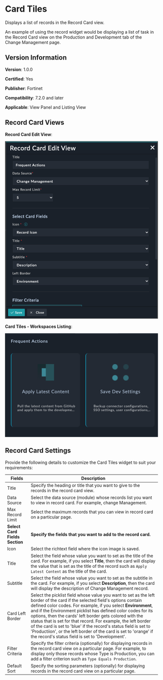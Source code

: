 # Card Tiles

Displays a list of records in the Record Card view.

An example of using the record widget would be displaying a list of task in the Record Card view on the Production and Development tab of the Change Management page.

## Version Information

**Version**: 1.0.0

**Certified**: Yes

**Publisher**: Fortinet  

**Compatibility**: 7.2.0 and later

**Applicable**: View Panel and Listing View

## Record Card Views

**Record Card Edit View**:

![](./widget/docs/media/record_card_edit.png)

**Card Tiles - Workspaces Listing**:

![](./widget/docs/media/record_card_view.png)

## Record Card Settings

Provide the following details to customize the Card Tiles widget to suit your requirements:

| Fields                         | Description                              |
| ------------------------------ | ---------------------------------------- |
| Title                          | Specify the heading or title that you want to give to the records in the record card view. |
| Data Source                    | Select the data source (module) whose records list you want to view in record card. For example, change Management. |
| Max Record Limit               | Select the maximum records that you can view in record card on a particular page. |
| **Select Card Fields Section** | **Specify the fields that you want to add to the record card.** |
| Icon                    | Select the richtext field where the icon image is saved. |
| Title                     | Select the field whose value you want to set as the title of the card. For example, if you select **Title**, then the card will display the value that is set as the title of the record such as `Apply Latest Content` as the title of the card. |
| Subtitle                     | Select the field whose value you want to set as the subtitle in the card. For example, if you select **Description**, then the card will display the description of Change Management record.|
| Card Left Border               | Select the picklist field whose value you want to set as the left border of the card if the selected field's options contain defined color codes. For example, if you select **Environment**, and if the Environment picklist has defined color codes for its options, then the cards' left border gets colored with the status that is set for that record. For example, the left border of the card is set to 'blue' if the record's status field is set to 'Productiion', or the left border of the card is set to 'orange' if the record's status field is set to 'Development'. |
| Filter Criteria                | Specify the filter criteria (optionally) for displaying records in the record card view on a particular page. For example, to display only those records whose Type is Production, you can add a filter criterion such as `Type Equals Production`. |
| Default Sort                   | Specify the sorting parameters (optionally) for displaying records in the record card view on a particular page. |

